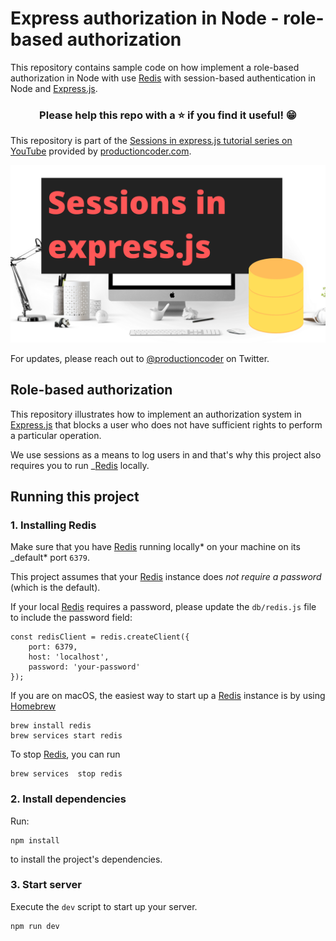 # Express authorization in Node - role-based authorization

This repository contains sample code on how implement a role-based authorization in Node with use [Redis](https://redis.io) with session-based authentication in Node and [Express.js](https://expressjs.com/).

<h3 align="center">Please help this repo with a ⭐️ if you find it useful! 😁</h3>

This repository is part of the [Sessions in express.js tutorial series on YouTube](https://www.youtube.com/watch?v=bvQah0k5-eA&list=PL1Nml43UBm6fPP7cW9pAFTdZ_9QX2mBn2) provided by [productioncoder.com](https://productioncoder.com/).

[![Express sessions with redis](images/sessions-in-express-with-redis-and-cookies.png)](https://www.youtube.com/watch?v=bvQah0k5-eA&list=PL1Nml43UBm6fPP7cW9pAFTdZ_9QX2mBn2)

For updates, please reach out to [@productioncoder](https://twitter.com/productioncoder) on Twitter.

## Role-based authorization

This repository illustrates how to implement an authorization system in [Express.js](https://expressjs.com/) that blocks a user who does not have sufficient rights to perform a particular operation.

We use sessions as a means to log users in and that's why this project also
requires you to run \_[Redis](https://redis.io) locally.

## Running this project

### 1. Installing Redis

Make sure that you have [Redis](https://redis.io) running locally* on your machine on its \_default* port `6379`.

This project assumes that your [Redis](https://redis.io) instance does _not require a password_ (which is the default).

If your local [Redis](https://redis.io) requires a password, please update the `db/redis.js` file to include the password field:

```
const redisClient = redis.createClient({
    port: 6379,
    host: 'localhost',
    password: 'your-password'
});
```

If you are on macOS, the easiest way to start up a [Redis](https://redis.io) instance is by using [Homebrew](https://brew.sh/)

```
brew install redis
brew services start redis
```

To stop [Redis](https://redis.io), you can run

```
brew services  stop redis
```

### 2. Install dependencies

Run:

```
npm install
```

to install the project's dependencies.

### 3. Start server

Execute the `dev` script to start up your server.

```
npm run dev
```
